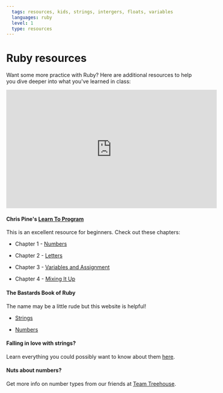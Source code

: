 ```yaml
---
  tags: resources, kids, strings, intergers, floats, variables
  languages: ruby
  level: 1
  type: resources
---
```


# Ruby resources

Want some more practice with Ruby? Here are additional resources to help you dive deeper into what you've learned in class:

<iframe width="560" height="315" src="http://www.youtube.com/embed/6hfOvs8pY1k" frameborder="0" allowfullscreen></iframe>

#### Chris Pine's [Learn To Program](https://pine.fm/LearnToProgram/) 

This is an excellent resource for beginners. Check out these chapters: 

* Chapter 1 - [Numbers](https://pine.fm/LearnToProgram/?Chapter=01)

* Chapter 2 - [Letters](https://pine.fm/LearnToProgram/?Chapter=02)

* Chapter 3 - [Variables and Assignment](https://pine.fm/LearnToProgram/?Chapter=03)

* Chapter 4 - [Mixing It Up](https://pine.fm/LearnToProgram/?Chapter=04)

#### The Bastards Book of Ruby

The name may be a little rude but this website is helpful! 

* [Strings](http://ruby.bastardsbook.com/chapters/strings/)

* [Numbers](http://ruby.bastardsbook.com/chapters/numbers/)

#### Falling in love with strings? 

Learn everything you could possibly want to know about them [here](http://www.eriktrautman.com/posts/ruby-explained-strings).

#### Nuts about numbers?

Get more info on number types from our friends at [Team Treehouse](http://teamtreehouse.com/library/ruby-foundations/numbers/creating-numbers).
